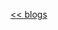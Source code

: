 [<< blogs](/blogs/)

<script src="https://giscus.app/client.js"
        data-repo="sanix-darker/sanixdk.xyz"
        data-repo-id="R_kgDOJSF_ow"
        data-category="General"
        data-category-id="DIC_kwDOJSF_o84CXz0s"
        data-mapping="pathname"
        data-strict="0"
        data-reactions-enabled="1"
        data-emit-metadata="0"
        data-input-position="top"
        data-theme="dark"
        data-lang="en"
        data-loading="lazy"
        crossorigin="anonymous"
        async>
</script>
<script src="https://cdnjs.cloudflare.com/ajax/libs/highlight.js/11.9.0/highlight.min.js"></script>
<script>hljs.highlightAll(); </script>
